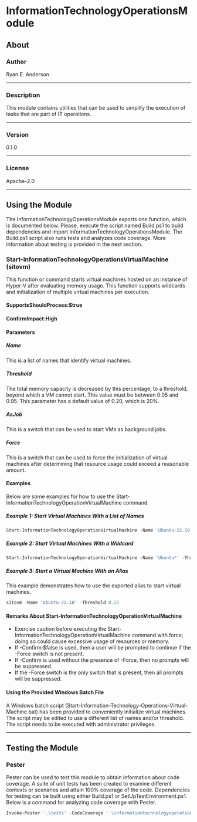 # InformationTechnologyOperationsModule

## About

### Author

Ryan E. Anderson

---

### Description

This module contains utilities that can be used to simplify the execution of tasks that are part of IT operations.

---

### Version

0.1.0

---

### License

Apache-2.0

---

## Using the Module

The InformationTechnologyOperationsModule exports one function, which is documented below. Please, execute the script named Build.ps1 to build dependencies and import InformationTechnologyOperationsModule. The Build.ps1 script also runs tests and analyzes code coverage. More information about testing is provided in the next section.

### Start-InformationTechnologyOperationsVirtualMachine (sitovm)

This function or command starts virtual machines hosted on an instance of Hyper-V after evaluating memory usage. This function supports wildcards and initialization of multiple virtual machines per execution.

#### SupportsShouldProcess:$true

#### ConfirmImpact:High

#### Parameters

##### Name

This is a list of names that identify virtual machines.

##### Threshold

The total memory capacity is decreased by this percentage, to a threshold, beyond which a VM cannot start. This value must be between 0.05 and 0.95. This parameter has a default value of 0.20, which is 20%.

##### AsJob

This is a switch that can be used to start VMs as background jobs.

##### Force

This is a switch that can be used to force the initialization of virtual machines after determining that resource usage could exceed a reasonable amount.

#### Examples

Below are some examples for how to use the Start-InformationTechnologyOperationVirtualMachine command.

##### Example 1: Start Virtual Machines With a List of Names

```powershell
Start-InformationTechnologyOperationVirtualMachine -Name 'Ubuntu-22.10', 'Linux-Mint-Cinnamon' -Threshold 0.25
```

##### Example 2: Start Virtual Machines With a Wildcard

```powershell
Start-InformationTechnologyOperationVirtualMachine -Name 'Ubuntu*' -Threshold 0.25
```

##### Example 3: Start a Virtual Machine With an Alias

This example demonstrates how to use the exported alias to start virtual machines.

```powershell
sitovm -Name 'Ubuntu-22.10' -Threshold 0.25
```

#### Remarks About Start-InformationTechnologyOperationVirtualMachine

- Exercise caution before executing the Start-InformationTechnologyOperationVirtualMachine command with force; doing so could cause excessive usage of resources or memory.
- If -Confirm:$false is used, then a user will be prompted to continue if the -Force switch is not present.
- If -Confirm is used without the presence of -Force, then no prompts will be suppressed.
- If the -Force switch is the only switch that is present, then all prompts will be suppressed.

#### Using the Provided Windows Batch File

A Windows batch script (Start-Information-Technology-Operations-Virtual-Machine.bat) has been provided to conveniently initialize virtual machines. The script may be edited to use a different list of names and/or threshold. The script needs to be executed with administrator privileges.

---

## Testing the Module

### Pester

Pester can be used to test this module to obtain information about code coverage. A suite of unit tests has been created to examine different contexts or scenarios and attain 100% coverage of the code. Dependencies for testing can be built using either Build.ps1 or SetUpTestEnvironment.ps1. Below is a command for analyzing code coverage with Pester.

```powershell
Invoke-Pester '.\tests' -CodeCoverage '.\informationtechnologyoperationsmodule\InformationTechnologyOperationsModule.psm1'
```